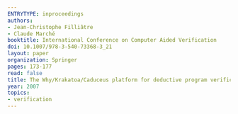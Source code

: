 ```yaml
---
ENTRYTYPE: inproceedings
authors:
- Jean-Christophe Filliâtre
- Claude Marché
booktitle: International Conference on Computer Aided Verification
doi: 10.1007/978-3-540-73368-3_21
layout: paper
organization: Springer
pages: 173-177
read: false
title: The Why/Krakatoa/Caduceus platform for deductive program verification
year: 2007
topics:
- verification
---
```

